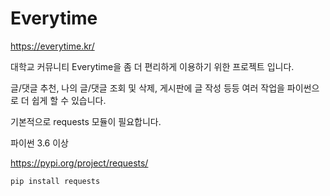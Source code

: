 # Everytime
https://everytime.kr/

대학교 커뮤니티 Everytime을 좀 더 편리하게 이용하기 위한 프로젝트 입니다.  

글/댓글 추천, 나의 글/댓글 조회 및 삭제, 게시판에 글 작성 등등 여러 작업을 파이썬으로 더 쉽게 할 수 있습니다.  

기본적으로 requests 모듈이 필요합니다.  

파이썬 3.6 이상

https://pypi.org/project/requests/  

```
pip install requests  
```
